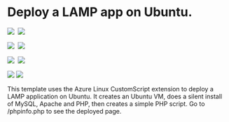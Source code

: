# Deploy a LAMP app on Ubuntu.

<IMG SRC="https://azbotstorage.blob.core.windows.net/badges/lamp-app/PublicLastTestDate.svg" />&nbsp;
<IMG SRC="https://azbotstorage.blob.core.windows.net/badges/lamp-app/PublicDeployment.svg" />&nbsp;

<IMG SRC="https://azbotstorage.blob.core.windows.net/badges/lamp-app/FairfaxLastTestDate.svg" />&nbsp;
<IMG SRC="https://azbotstorage.blob.core.windows.net/badges/lamp-app/FairfaxDeployment.svg" />&nbsp;

<IMG SRC="https://azbotstorage.blob.core.windows.net/badges/lamp-app/BestPracticeResult.svg" />&nbsp;
<IMG SRC="https://azbotstorage.blob.core.windows.net/badges/lamp-app/CredScanResult.svg" />&nbsp;

<a href="https://portal.azure.com/#create/Microsoft.Template/uri/https%3A%2F%2Fraw.githubusercontent.com%2FAzure%2Fazure-quickstart-templates%2Fmaster%2Flamp-app%2Fazuredeploy.json" target="_blank"><img src="http://azuredeploy.net/deploybutton.png"/></a>
<a href="http://armviz.io/#/?load=https%3A%2F%2Fraw.githubusercontent.com%2FAzure%2Fazure-quickstart-templates%2Fmaster%2Flamp-app%2Fazuredeploy.json" target="_blank">
    <img src="http://armviz.io/visualizebutton.png"/>
</a>

This template uses the Azure Linux CustomScript extension to deploy a LAMP application on Ubuntu. It creates an Ubuntu VM, does a silent install of MySQL, Apache and PHP, then creates a simple PHP script.  Go to /phpinfo.php to see the deployed page.
